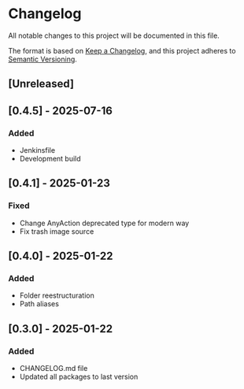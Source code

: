 # Changelog

All notable changes to this project will be documented in this file.

The format is based on [Keep a Changelog](https://keepachangelog.com/en/1.1.0/),
and this project adheres to [Semantic Versioning](https://semver.org/spec/v2.0.0.html).

## [Unreleased]

## [0.4.5] - 2025-07-16

### Added

- Jenkinsfile
- Development build

## [0.4.1] - 2025-01-23

### Fixed

- Change AnyAction deprecated type for modern way
- Fix trash image source

## [0.4.0] - 2025-01-22

### Added

- Folder reestructuration
- Path aliases

## [0.3.0] - 2025-01-22

### Added

- CHANGELOG.md file
- Updated all packages to last version
